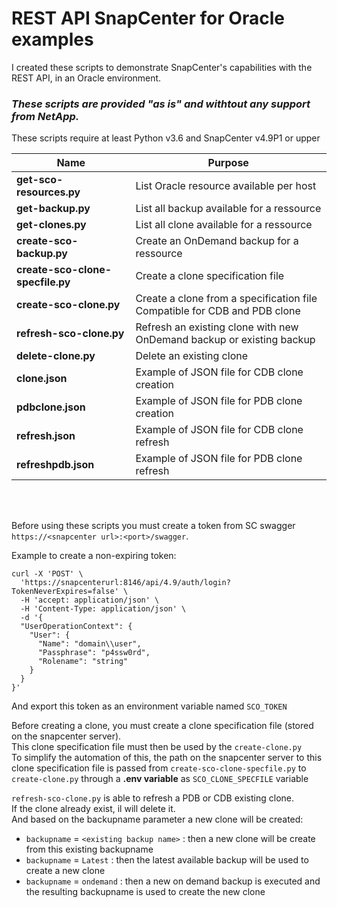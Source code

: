 # REST API SnapCenter for Oracle examples

I created these scripts to demonstrate SnapCenter's capabilities with the REST API, in an Oracle environment.

### **_These scripts are provided "as is" and withtout any support from NetApp._**

These scripts require at least Python v3.6 and SnapCenter v4.9P1 or upper

| Name | Purpose |
|------|---------|
| **get-sco-resources.py** | List Oracle resource available per host |
| **get-backup.py** | List all backup available for a ressource |
| **get-clones.py** | List all clone available for a ressource |
| **create-sco-backup.py** | Create an OnDemand backup for a ressource |
| **create-sco-clone-specfile.py** | Create a clone specification file |
| **create-sco-clone.py** | Create a clone from a specification file<br>Compatible for CDB and PDB clone |
| **refresh-sco-clone.py** | Refresh an existing clone with new OnDemand backup or existing backup | 
| **delete-clone.py** | Delete an existing clone |
| **clone.json** | Example of JSON file for CDB clone creation |
| **pdbclone.json** | Example of JSON file for PDB clone creation |
| **refresh.json** | Example of JSON file for CDB clone refresh |
| **refreshpdb.json** | Example of JSON file for PDB clone refresh |

<br>
<br>

Before using these scripts you must create a token from SC swagger ``https://<snapcenter url>:<port>/swagger``.  
  
Example to create a non-expiring token:
```
curl -X 'POST' \
  'https://snapcenterurl:8146/api/4.9/auth/login?TokenNeverExpires=false' \
  -H 'accept: application/json' \
  -H 'Content-Type: application/json' \
  -d '{
  "UserOperationContext": {
    "User": {
      "Name": "domain\\user",
      "Passphrase": "p4ssw0rd",
      "Rolename": "string"
    }
  }
}'
```

And export this token as an environment variable named ``SCO_TOKEN``

Before creating a clone, you must create a clone specification file (stored on the snapcenter server).  
This clone specification file must then be used by the ``create-clone.py``  
To simplify the automation of this, the path on the snapcenter server to this clone specification file is passed from ``create-sco-clone-specfile.py`` to ``create-clone.py`` through a **.env variable** as ``SCO_CLONE_SPECFILE`` variable

``refresh-sco-clone.py`` is able to refresh a PDB or CDB existing clone.  
If the clone already exist, il will delete it.  
And based on the backupname parameter a new clone will be created:
* ``backupname`` = ```<existing backup name>``` : then a new clone will be create from this existing backupname
* ``backupname`` = ```Latest``` : then the latest available backup will be used to create a new clone
* ``backupname`` = ```ondemand``` : then a new on demand backup is executed and the resulting backupname is used to create the new clone

